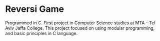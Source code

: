 # Reversi Game
Programmed in C.
First project in Computer Science studies at MTA - Tel Aviv Jaffa College.
This project focused on using modular programming, and basic principles in C language.
